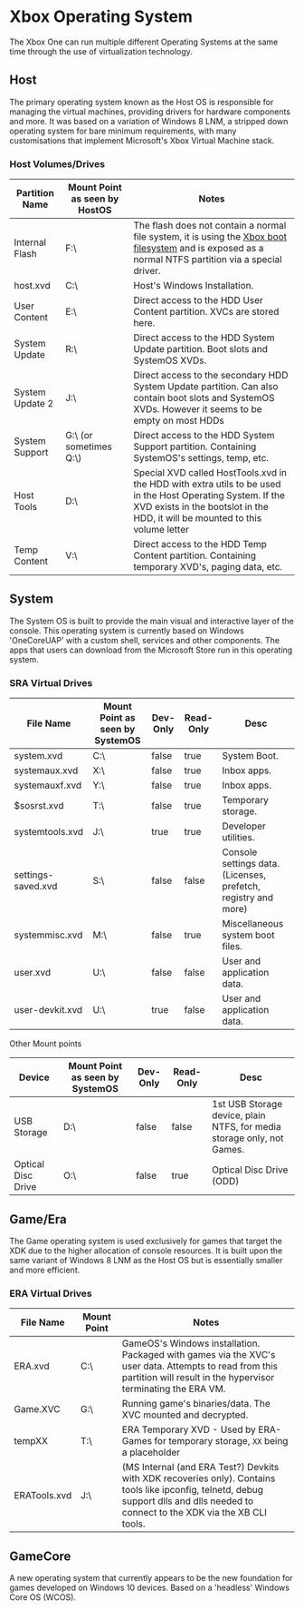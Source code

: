 <!-- TITLE: Xbox Operating System -->
<!-- SUBTITLE: Structure of the Xbox Operating System -->

# Xbox Operating System

The Xbox One can run multiple different Operating Systems at the same time through the use of virtualization technology. 

## Host

The primary operating system known as the Host OS is responsible for
managing the virtual machines, providing drivers for hardware components
and more. It was based on a variation of Windows 8 LNM, a stripped down
operating system for bare minimum requirements, with many customisations
that implement Microsoft's Xbox Virtual Machine stack.

### Host Volumes/Drives

| Partition Name  | Mount Point as seen by HostOS | Notes                                                                                                                                                                                        |
| --------------- | ----------------------------- | -------------------------------------------------------------------------------------------------------------------------------------------------------------------------------------------- |
| Internal Flash  | F:\\                          | The flash does not contain a normal file system, it is using the [Xbox boot filesystem](../boot/xbox-boot-file-system.md) and is exposed as a normal NTFS partition via a special driver.    |
| host.xvd        | C:\\                          | Host's Windows Installation.                                                                                                                                                                 |
| User Content    | E:\\                          | Direct access to the HDD User Content partition. XVCs are stored here.                                                                                                                       |
| System Update   | R:\\                          | Direct access to the HDD System Update partition. Boot slots and SystemOS XVDs.                                                                                                              |
| System Update 2 | J:\\                          | Direct access to the secondary HDD System Update partition. Can also contain boot slots and SystemOS XVDs. However it seems to be empty on most HDDs                                         |
| System Support  | G:\\ (or sometimes Q:\\)      | Direct access to the HDD System Support partition. Containing SystemOS's settings, temp, etc.                                                                                                |
| Host Tools      | D:\\                          | Special XVD called HostTools.xvd in the HDD with extra utils to be used in the Host Operating System. If the XVD exists in the bootslot in the HDD, it will be mounted to this volume letter |
| Temp Content    | V:\\                          | Direct access to the HDD Temp Content partition. Containing temporary XVD's, paging data, etc.                                                                                               |

## System

The System OS is built to provide the main visual and interactive layer
of the console. This operating system is currently based on Windows
'OneCoreUAP' with a custom shell, services and other components. The apps that users can download from the Microsoft Store run in this operating system.

### SRA Virtual Drives

| File Name          | Mount Point as seen by SystemOS | Dev-Only | Read-Only | Desc                                       |
| ------------------ | ----------- | -------- | --------- | -------------------------------------------------------------- |
| system.xvd         | C:\\        | false    | true      | System Boot.                                                   |
| systemaux.xvd      | X:\\        | false    | true      | Inbox apps.                                                    |
| systemauxf.xvd     | Y:\\        | false    | true      | Inbox apps.                                                    |
| $sosrst.xvd        | T:\\        | false    | true      | Temporary storage.                                             |
| systemtools.xvd    | J:\\        | true     | true      | Developer utilities.                                           |
| settings-saved.xvd | S:\\        | false    | false     | Console settings data. (Licenses, prefetch, registry and more) |
| systemmisc.xvd     | M:\\        | false    | true      | Miscellaneous system boot files.                               |
| user.xvd           | U:\\        | false    | false     | User and application data.                                     |
| user-devkit.xvd    | U:\\        | true     | false     | User and application data.                                     |

Other Mount points

| Device                        | Mount Point as seen by SystemOS | Dev-Only | Read-Only | Desc                                              |
| ----------------------------- | ----------- | -------- | --------- | --------------------------------------------------------------------- |
| USB Storage                   | D:\\        | false    | false     | 1st USB Storage device, plain NTFS, for media storage only, not Games.|
| Optical Disc Drive            | O:\\        | false    | true      | Optical Disc Drive (ODD)                                              |

## Game/Era

The Game operating system is used exclusively for games that target the
XDK due to the higher allocation of console resources. It is built upon
the same variant of Windows 8 LNM as the Host OS but is essentially
smaller and more efficient.

### ERA Virtual Drives

| File Name    | Mount Point | Notes                                                                                                                                                                                 |
| ------------ | ----------- | ------------------------------------------------------------------------------------------------------------------------------------------------------------------------------------- |
| ERA.xvd      | C:\\        | GameOS's Windows installation. Packaged with games via the XVC's user data. Attempts to read from this partition will result in the hypervisor terminating the ERA VM.                |
| Game.XVC     | G:\\        | Running game's binaries/data. The XVC mounted and decrypted.                                                                                                                          |
| tempXX       | T:\\        | ERA Temporary XVD - Used by ERA-Games for temporary storage, `XX` being a placeholder                                                                                                 |
| ERATools.xvd | J:\\        | (MS Internal (and ERA Test?) Devkits with XDK recoveries only). Contains tools like ipconfig, telnetd, debug support dlls and dlls needed to connect to the XDK via the XB CLI tools. |

## GameCore

A new operating system that currently appears to be the new foundation
for games developed on Windows 10 devices. Based on a 'headless' Windows
Core OS (WCOS).
